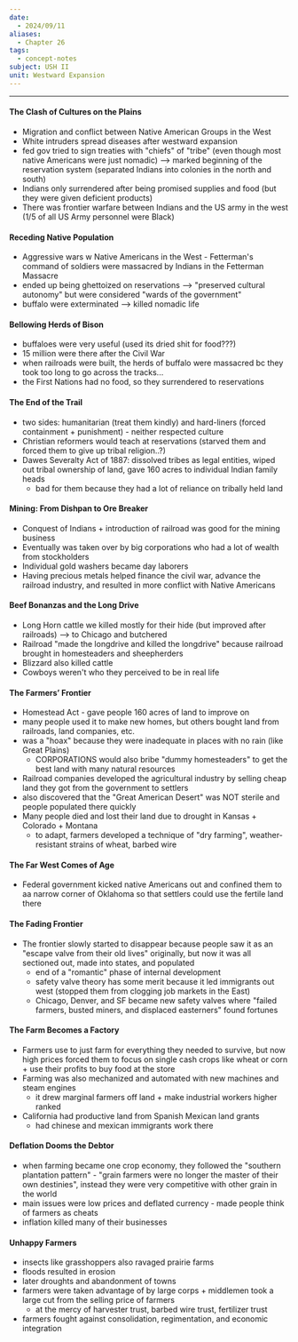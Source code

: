 ```yaml
---
date:
  - 2024/09/11
aliases:
  - Chapter 26
tags:
  - concept-notes
subject: USH II
unit: Westward Expansion
---
```

--------

#### The Clash of Cultures on the Plains
* Migration and conflict between Native American Groups in the West
* White intruders spread diseases after westward expansion
* fed gov tried to sign treaties with "chiefs" of "tribe" (even though most native Americans were just nomadic) --> marked beginning of the reservation system (separated Indians into colonies in the north and south)
* Indians only surrendered after being promised supplies and food (but they were given deficient products)
* There was frontier warfare between Indians and the US army in the west (1/5 of all US Army personnel were Black)

#### Receding Native Population
* Aggressive wars w Native Americans in the West - Fetterman's command of soldiers were massacred by Indians in the Fetterman Massacre
* ended up being ghettoized on reservations --> "preserved cultural autonomy" but were considered "wards of the government"
* buffalo were exterminated --> killed nomadic life

#### Bellowing Herds of Bison
* buffaloes were very useful (used its dried shit for food???)
* 15 million were there after the Civil War
* when railroads were built, the herds of buffalo were massacred bc they took too long to go across the tracks...
* the First Nations had no food, so they surrendered to reservations

#### The End of the Trail
* two sides: humanitarian (treat them kindly) and hard-liners (forced containment + punishment) - neither respected culture
* Christian reformers would teach at reservations (starved them and forced them to give up tribal religion..?)
* Dawes Severalty Act of 1887: dissolved tribes as legal entities, wiped out tribal ownership of land, gave 160 acres to individual Indian family heads
	* bad for them because they had a lot of reliance on tribally held land

#### Mining: From Dishpan to Ore Breaker
* Conquest of Indians + introduction of railroad was good for the mining business
* Eventually was taken over by big corporations who had a lot of wealth from stockholders
* Individual gold washers became day laborers
* Having precious metals helped finance the civil war, advance the railroad industry, and resulted in more conflict with Native Americans

#### Beef Bonanzas and the Long Drive
* Long Horn cattle we killed mostly for their hide (but improved after railroads) --> to Chicago and butchered
* Railroad "made the longdrive and killed the longdrive" because railroad brought in homesteaders and sheepherders 
* Blizzard also killed cattle
* Cowboys weren't who they perceived to be in real life

#### The Farmers’ Frontier
* Homestead Act - gave people 160 acres of land to improve on
* many people used it to make new homes, but others bought land from railroads, land companies, etc.
* was a "hoax" because they were inadequate in places with no rain (like Great Plains)
	* CORPORATIONS would also bribe "dummy homesteaders" to get the best land with many natural resources
* Railroad companies developed the agricultural industry by selling cheap land they got from the government to settlers
* also discovered that the "Great American Desert" was NOT sterile and people populated there quickly
* Many people died and lost their land due to drought in Kansas + Colorado + Montana
	* to adapt, farmers developed a technique of "dry farming", weather-resistant strains of wheat, barbed wire

#### The Far West Comes of Age
* Federal government kicked native Americans out and confined them to aa narrow corner of Oklahoma so that settlers could use the fertile land there

#### The Fading Frontier
* The frontier slowly started to disappear because people saw it as an "escape valve from their old lives" originally, but now it was all sectioned out, made into states, and populated
	* end of a "romantic" phase of internal development
	* safety valve theory has some merit because it led immigrants out west (stopped them from clogging job markets in the East)
	* Chicago, Denver, and SF became new safety valves where "failed farmers, busted miners, and displaced easterners" found fortunes

#### The Farm Becomes a Factory
* Farmers use to just farm for everything they needed to survive, but now high prices forced them to focus on single cash crops like wheat or corn + use their profits to buy food at the store
* Farming was also mechanized and automated with new machines and steam engines
	* it drew marginal farmers off land + make industrial workers higher ranked
* California had productive land from Spanish Mexican land grants
	* had chinese and mexican immigrants work there

#### Deflation Dooms the Debtor
* when farming became one crop economy, they followed the "southern plantation pattern" - "grain farmers were no longer the master of their own destinies", instead they were very competitive with other grain in the world
* main issues were low prices and deflated currency - made people think of farmers as cheats
* inflation killed many of their businesses

#### Unhappy Farmers
* insects like grasshoppers also ravaged prairie farms
* floods resulted in erosion
* later droughts and abandonment of towns
* farmers were taken advantage of by large corps + middlemen took a large cut from the selling price of farmers
	* at the mercy of harvester trust, barbed wire trust, fertilizer trust
* farmers fought against consolidation, regimentation, and economic integration
